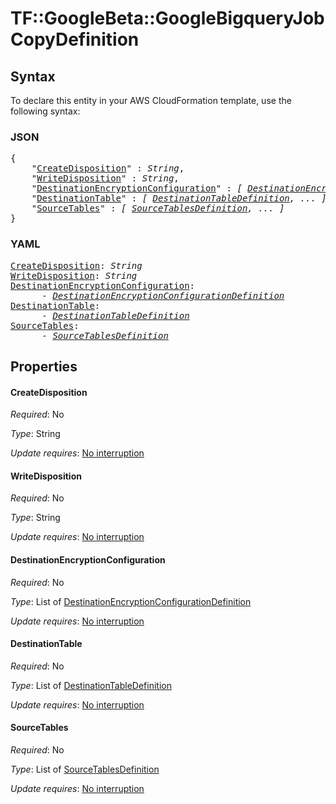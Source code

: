 # TF::GoogleBeta::GoogleBigqueryJob CopyDefinition

## Syntax

To declare this entity in your AWS CloudFormation template, use the following syntax:

### JSON

<pre>
{
    "<a href="#createdisposition" title="CreateDisposition">CreateDisposition</a>" : <i>String</i>,
    "<a href="#writedisposition" title="WriteDisposition">WriteDisposition</a>" : <i>String</i>,
    "<a href="#destinationencryptionconfiguration" title="DestinationEncryptionConfiguration">DestinationEncryptionConfiguration</a>" : <i>[ <a href="destinationencryptionconfigurationdefinition.md">DestinationEncryptionConfigurationDefinition</a>, ... ]</i>,
    "<a href="#destinationtable" title="DestinationTable">DestinationTable</a>" : <i>[ <a href="destinationtabledefinition.md">DestinationTableDefinition</a>, ... ]</i>,
    "<a href="#sourcetables" title="SourceTables">SourceTables</a>" : <i>[ <a href="sourcetablesdefinition.md">SourceTablesDefinition</a>, ... ]</i>
}
</pre>

### YAML

<pre>
<a href="#createdisposition" title="CreateDisposition">CreateDisposition</a>: <i>String</i>
<a href="#writedisposition" title="WriteDisposition">WriteDisposition</a>: <i>String</i>
<a href="#destinationencryptionconfiguration" title="DestinationEncryptionConfiguration">DestinationEncryptionConfiguration</a>: <i>
      - <a href="destinationencryptionconfigurationdefinition.md">DestinationEncryptionConfigurationDefinition</a></i>
<a href="#destinationtable" title="DestinationTable">DestinationTable</a>: <i>
      - <a href="destinationtabledefinition.md">DestinationTableDefinition</a></i>
<a href="#sourcetables" title="SourceTables">SourceTables</a>: <i>
      - <a href="sourcetablesdefinition.md">SourceTablesDefinition</a></i>
</pre>

## Properties

#### CreateDisposition

_Required_: No

_Type_: String

_Update requires_: [No interruption](https://docs.aws.amazon.com/AWSCloudFormation/latest/UserGuide/using-cfn-updating-stacks-update-behaviors.html#update-no-interrupt)

#### WriteDisposition

_Required_: No

_Type_: String

_Update requires_: [No interruption](https://docs.aws.amazon.com/AWSCloudFormation/latest/UserGuide/using-cfn-updating-stacks-update-behaviors.html#update-no-interrupt)

#### DestinationEncryptionConfiguration

_Required_: No

_Type_: List of <a href="destinationencryptionconfigurationdefinition.md">DestinationEncryptionConfigurationDefinition</a>

_Update requires_: [No interruption](https://docs.aws.amazon.com/AWSCloudFormation/latest/UserGuide/using-cfn-updating-stacks-update-behaviors.html#update-no-interrupt)

#### DestinationTable

_Required_: No

_Type_: List of <a href="destinationtabledefinition.md">DestinationTableDefinition</a>

_Update requires_: [No interruption](https://docs.aws.amazon.com/AWSCloudFormation/latest/UserGuide/using-cfn-updating-stacks-update-behaviors.html#update-no-interrupt)

#### SourceTables

_Required_: No

_Type_: List of <a href="sourcetablesdefinition.md">SourceTablesDefinition</a>

_Update requires_: [No interruption](https://docs.aws.amazon.com/AWSCloudFormation/latest/UserGuide/using-cfn-updating-stacks-update-behaviors.html#update-no-interrupt)

